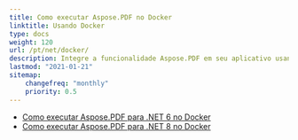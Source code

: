 ```yaml
---
title: Como executar Aspose.PDF no Docker
linktitle: Usando Docker
type: docs
weight: 120
url: /pt/net/docker/
description: Integre a funcionalidade Aspose.PDF em seu aplicativo usando contêineres Docker Linux ou Windows
lastmod: "2021-01-21"
sitemap:
    changefreq: "monthly"
    priority: 0.5
---
```


* [Como executar Aspose.PDF para .NET 6 no Docker](dotnet6)
* [Como executar Aspose.PDF para .NET 8 no Docker](dotnet8)
